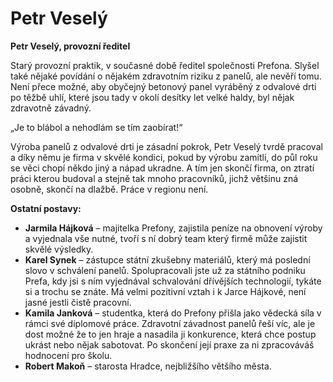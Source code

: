 # Petr Veselý

__Petr Veselý, provozní ředitel__

Starý provozní praktik, v současné době ředitel společnosti Prefona. Slyšel také nějaké povídání o nějakém zdravotním riziku z panelů, ale nevěří tomu. Není přece možné, aby obyčejný betonový panel vyráběný z odvalové drti po těžbě uhlí, které jsou tady v okolí desítky let velké haldy, byl nějak zdravotně závadný.

„Je to blábol a nehodlám se tím zaobírat!“

Výroba panelů z odvalové drti je zásadní pokrok, Petr Veselý tvrdě pracoval a díky němu je firma v skvělé kondici, pokud by výrobu zamítli, do půl roku se věci chopí někdo jiný a nápad ukradne. A tím jen skončí firma, on ztratí práci kterou budoval a stejně tak mnoho pracovníků, jichž většinu zná osobně, skončí na dlažbě. Práce v regionu není.

<!-- novy sloupec -->
__Ostatní postavy:__
- __Jarmila Hájková__ – majitelka Prefony, zajistila peníze na obnovení výroby a vyjednala vše nutné, tvoří s ní dobrý team který firmě může zajistit skvělé výsledky.
- __Karel Synek__ – zástupce státní zkušebny materiálů, který má poslední slovo v schválení panelů. Spolupracovali jste už za státního podniku Prefa, kdy jsi s ním vyjednával schvalování dřívějších technologií, tykáte si a trochu se znáte. Má velmi pozitivní vztah i k Jarce Hájkové, není jasné jestli čistě pracovní.
- __Kamila Janková__ – studentka, která do Prefony přišla jako vědecká síla v rámci své diplomové práce. Zdravotní závadnost panelů řeší víc, ale je dost možné že to jen hraje a nasadila ji konkurence, která chce postup ukrást nebo nějak sabotovat. Po skončení její praxe za ni zpracováváš hodnocení pro školu.
- __Robert Makoň__ – starosta Hradce, nejbližšího většího města.
